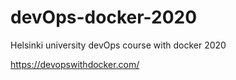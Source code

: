 # devOps-docker-2020

Helsinki university devOps course with docker 2020

https://devopswithdocker.com/
